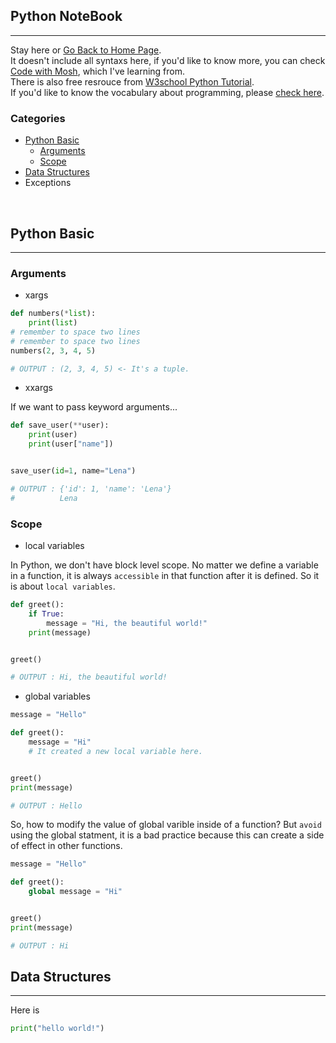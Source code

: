 <style>
.highlight1{
    color: #EAC100 !important;
}
.highlight2{
    color: #AFAF61;
}
.comingsoon{
    color: red;
}
</style>

## Python NoteBook
---

Stay here or [Go Back to Home Page](../index.md).<br/>
It doesn't include all syntaxs here, if you'd like to know more, you can check <font class="highlight1">[Code with Mosh](https://codewithmosh.com/)</font>, which I've learning from.<br/>
There is also free resrouce from [W3school Python Tutorial](https://www.w3schools.com/python/).<br/>
If you'd like to know the vocabulary about programming, please [check here](https://hackmd.io/@s4y0wTjhTAipbBv-m9yryg/rJTNZBXaH).

### Categories
* [Python Basic](#python-basic)
  * [Arguments](#arguments)
  * [Scope](#scope)
* [Data Structures](#data-structures)
* Exceptions

<br/>

## Python Basic
---

### Arguments
* xargs
  
```python
def numbers(*list):
    print(list)
# remember to space two lines
# remember to space two lines
numbers(2, 3, 4, 5)

# OUTPUT : (2, 3, 4, 5) <- It's a tuple.
```
* xxargs

If we want to pass keyword arguments...
```python
def save_user(**user):
    print(user)
    print(user["name"])


save_user(id=1, name="Lena")

# OUTPUT : {'id': 1, 'name': 'Lena'}
#          Lena
```

### Scope
* local variables

In Python, we don't have block level scope. No matter we define a variable in a function,
it is always `accessible` in that function after it is defined. So it is about `local variables`.
```python
def greet():
    if True:
        message = "Hi, the beautiful world!"
    print(message)


greet()

# OUTPUT : Hi, the beautiful world!
```

* global variables

```python
message = "Hello"

def greet():
    message = "Hi" 
    # It created a new local variable here.


greet()
print(message)

# OUTPUT : Hello
```
So, how to modify the value of global varible inside of a function? But `avoid` using the global
statment, it is a bad practice because this can create a side of effect in other functions.
```python
message = "Hello"

def greet():
    global message = "Hi"


greet()
print(message)

# OUTPUT : Hi
```
## Data Structures
---

Here is 

```python
print("hello world!")
```

